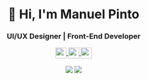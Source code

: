 <!-- Heading -->
  <h1 align="center">👋 Hi, I'm Manuel Pinto</h1>
  <!-- Subheading -->
  <h3 align="center">UI/UX Designer | Front-End Developer</h3>

  <!-- Social Buttons -->
  <p align="center">
    <!-- CodePen -->
    <a href="https://codepen.io/P1N2O" target="_blank">
      <img align="center" src="https://cdn.jsdelivr.net/npm/simple-icons@3.0.1/icons/codepen.svg" height="25" width="25" />
    </a>
    <!-- Twitter -->
    <a href="https://twitter.com/P1N2O" target="_blank">
      <img align="center" src="https://cdn.jsdelivr.net/npm/simple-icons@3.0.1/icons/twitter.svg" height="25" width="25" />
    </a>
    <!-- Behance -->
    <a href="https://behance.net/P1N2O" target="_blank">
      <img align="center" src="https://cdn.jsdelivr.net/npm/simple-icons@3.0.1/icons/behance.svg" height="25" width="25" />
    </a>
  </p>

<p align="center">
  <!-- Github Status -->
  <img align="center" src="https://github-readme-stats.vercel.app/api?username=P1N2O&layout=compact&show_icons=true&include_all_commits=true&count_private=true&line_height=29&hide_rank=true&theme=nord"/>
  <!-- Most Used Languages -->
  <img align="center" src="https://github-readme-stats.vercel.app/api/top-langs/?username=P1N2O&layout=compact&langs_count=10&theme=nord" />
</p>
